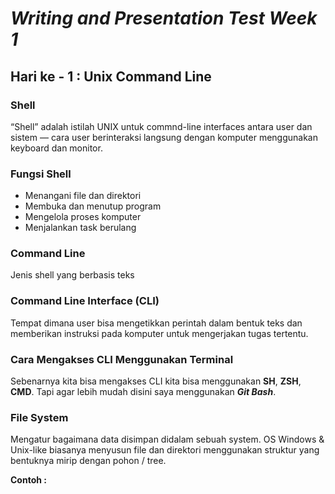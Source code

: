 # **_Writing and Presentation Test Week 1_**

## Hari ke - 1 : Unix Command Line

### Shell

“Shell” adalah istilah UNIX untuk commnd-line interfaces antara user dan sistem — cara user berinteraksi langsung dengan komputer menggunakan keyboard dan monitor.

### Fungsi Shell

- Menangani file dan direktori
- Membuka dan menutup program
- Mengelola proses komputer
- Menjalankan task berulang

### Command Line

Jenis shell yang berbasis teks

### Command Line Interface (CLI)

Tempat dimana user bisa mengetikkan perintah dalam bentuk teks dan memberikan instruksi pada komputer untuk mengerjakan tugas tertentu.

### Cara Mengakses CLI Menggunakan Terminal

Sebenarnya kita bisa mengakses CLI kita bisa menggunakan **SH**, **ZSH**, **CMD**. Tapi agar lebih mudah disini saya menggunakan **_Git Bash_**.

### File System

Mengatur bagaimana data disimpan didalam sebuah system. OS Windows & Unix-like biasanya menyusun file dan direktori menggunakan struktur yang bentuknya mirip dengan pohon / tree.

**Contoh :**
